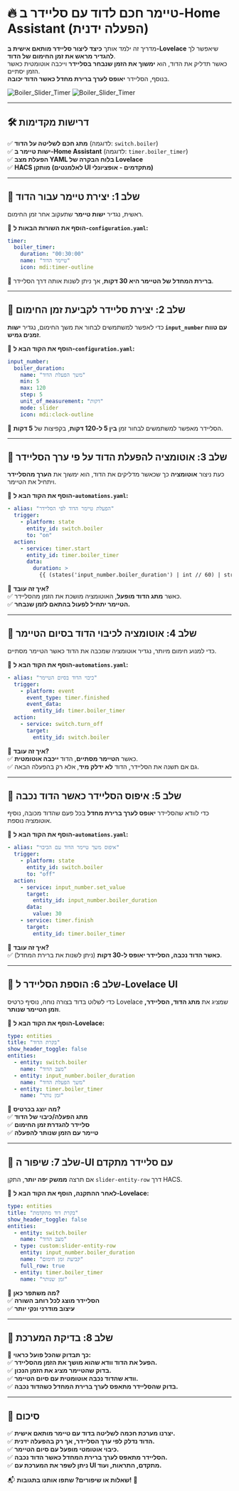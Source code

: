 # 🔥 **טיימר חכם לדוד עם סליידר ב-Home Assistant (הפעלה ידנית)**  

מדריך זה ילמד אותך **כיצד ליצור סליידר מותאם אישית ב-Lovelace** שיאפשר לך **להגדיר מראש את זמן החימום של הדוד**.  
כאשר תדליק את הדוד, הוא **ימשוך את הזמן שנבחר בסליידר** וייכבה אוטומטית כאשר הזמן יסתיים.  
בנוסף, הסליידר **יאופס לערך ברירת מחדל כאשר הדוד יכובה**.

![Boiler_Slider_Timer](images/boiler_control_heb.png) ![Boiler_Slider_Timer](images/boiler_control.png)

---

## 🛠️ **דרישות מקדימות**
✅ **מתג חכם לשליטה על הדוד** (לדוגמה: `switch.boiler`)  
✅ **ישות טיימר ב-Home Assistant** (לדוגמה: `timer.boiler_timer`)  
✅ **הפעלת מצב YAML בלוח הבקרה של Lovelace**  
✅ **HACS מותקן (לאלמנטים UI מתקדמים - אופציונלי)**  

---

## 🔹 **שלב 1: יצירת טיימר עבור הדוד**  
ראשית, נגדיר **ישות טיימר** שתעקוב אחר זמן החימום.

📌 **הוסף את השורות הבאות ל-`configuration.yaml`:**  

```yaml  
timer:  
  boiler_timer:  
    duration: "00:30:00"  
    name: "טיימר הדוד"  
    icon: mdi:timer-outline  
```  

🔹 **ברירת המחדל של הטיימר היא 30 דקות**, אך ניתן לשנות אותה דרך הסליידר.

---

## 🔹 **שלב 2: יצירת סליידר לקביעת זמן החימום**  
כדי לאפשר למשתמשים לבחור את משך החימום, נגדיר **ישות `input_number` עם טווח זמנים גמיש**.

📌 **הוסף את הקוד הבא ל-`configuration.yaml`:**  

```yaml  
input_number:  
  boiler_duration:  
    name: "משך הפעלת הדוד"  
    min: 5  
    max: 120  
    step: 5  
    unit_of_measurement: "דקות"  
    mode: slider  
    icon: mdi:clock-outline  
```  

🔹 הסליידר מאפשר למשתמשים לבחור זמן **בין 5 ל-120 דקות**, בקפיצות של **5 דקות**.

---

## 🔹 **שלב 3: אוטומציה להפעלת הדוד על פי ערך הסליידר**  
כעת ניצור **אוטומציה** כך שכאשר מדליקים את הדוד, הוא ימשוך את **הערך מהסליידר** ויתחיל את הטיימר.

📌 **הוסף את הקוד הבא ל-`automations.yaml`:**  

```yaml  
- alias: "הפעלת טיימר הדוד לפי הסליידר"  
  trigger:  
    - platform: state  
      entity_id: switch.boiler  
      to: "on"  
  action:  
    - service: timer.start  
      entity_id: timer.boiler_timer  
      data:  
        duration: >  
          {{ (states('input_number.boiler_duration') | int // 60) | string | default('00') }}:{{ (states('input_number.boiler_duration') | int % 60) | string | default('00') }}:00  
```  

📌 **איך זה עובד?**  
✅ כאשר **מתג הדוד מופעל**, האוטומציה מושכת את הזמן מהסליידר.  
✅ **הטיימר יתחיל לפעול בהתאם לזמן שנבחר.**  

---

## 🔹 **שלב 4: אוטומציה לכיבוי הדוד בסיום הטיימר**  
כדי למנוע חימום מיותר, נגדיר אוטומציה שמכבה את הדוד כאשר הטיימר מסתיים.

📌 **הוסף את הקוד הבא ל-`automations.yaml`:**  

```yaml  
- alias: "כיבוי הדוד בסיום הטיימר"  
  trigger:  
    - platform: event  
      event_type: timer.finished  
      event_data:  
        entity_id: timer.boiler_timer  
  action:  
    - service: switch.turn_off  
      target:  
        entity_id: switch.boiler  
```  

📌 **איך זה עובד?**  
✅ כאשר **הטיימר מסתיים**, הדוד **ייכבה אוטומטית**.  
✅ גם אם תשנה את הסליידר, הדוד **לא ידלק מיד**, אלא רק בהפעלה הבאה.  

---

## 🔹 **שלב 5: איפוס הסליידר כאשר הדוד נכבה**  
כדי לוודא שהסליידר **יאופס לערך ברירת מחדל** בכל פעם שהדוד מכובה, נוסיף אוטומציה נוספת.

📌 **הוסף את הקוד הבא ל-`automations.yaml`:**  

```yaml  
- alias: "איפוס משך טיימר הדוד עם הכיבוי"  
  trigger:  
    - platform: state  
      entity_id: switch.boiler  
      to: "off"  
  action:  
    - service: input_number.set_value  
      target:  
        entity_id: input_number.boiler_duration  
      data:  
        value: 30  
    - service: timer.finish  
      target:  
        entity_id: timer.boiler_timer  
```  

📌 **איך זה עובד?**  
✅ **כאשר הדוד נכבה, הסליידר יאופס ל-30 דקות** (ניתן לשנות את ברירת המחדל).  

---

## 🔹 **שלב 6: הוספת הסליידר ל-Lovelace UI**  
כדי לשלוט בדוד בצורה נוחה, נוסיף כרטיס Lovelace שמציג את **מתג הדוד, הסליידר, וזמן הטיימר שנותר**.

📌 **הוסף את הקוד הבא ל-Lovelace:**  

```yaml  
type: entities  
title: "בקרת הדוד"  
show_header_toggle: false  
entities:  
  - entity: switch.boiler  
    name: "מצב הדוד"  
  - entity: input_number.boiler_duration  
    name: "משך הפעלת הדוד"  
  - entity: timer.boiler_timer  
    name: "זמן נותר"  
```  

🔹 **מה יוצג בכרטיס?**  
✅ **מתג הפעלה/כיבוי של הדוד**  
✅ **סליידר להגדרת זמן החימום**  
✅ **טיימר עם הזמן שנותר להפעלה**  

---

## 🔹 **שלב 7: שיפור ה-UI עם סליידר מתקדם**  
אם תרצה **ממשק יפה יותר**, התקן `slider-entity-row` דרך HACS.

📌 **לאחר ההתקנה, הוסף את הקוד הבא ל-Lovelace:**  

```yaml  
type: entities  
title: "בקרת דוד מתקדמת"  
show_header_toggle: false  
entities:  
  - entity: switch.boiler  
    name: "מצב הדוד"  
  - type: custom:slider-entity-row  
    entity: input_number.boiler_duration  
    name: "קביעת זמן חימום"  
    full_row: true  
  - entity: timer.boiler_timer  
    name: "זמן שנותר"  
```  

📌 **מה משתפר כאן?**  
✅ **הסליידר מוצג לכל רוחב השורה**  
✅ **עיצוב מודרני ונקי יותר**  

---

## 🔹 **שלב 8: בדיקת המערכת**  
🔹 **כך תבדוק שהכל פועל כראוי:**  
✅ **הפעל את הדוד וודא שהוא מושך את הזמן מהסליידר.**  
✅ **בדוק שהטיימר מציג את הזמן הנכון.**  
✅ **וודא שהדוד נכבה אוטומטית עם סיום הטיימר.**  
✅ **בדוק שהסליידר מתאפס לערך ברירת המחדל כשהדוד נכבה.**  

---

## 🚀 **סיכום**  
✅ **יצרנו מערכת חכמה לשליטה בדוד עם טיימר מותאם אישית.**  
✅ **הדוד נדלק לפי ערך הסליידר, אך רק בהפעלה ידנית.**  
✅ **כיבוי אוטומטי מופעל עם סיום הטיימר.**  
✅ **הסליידר מתאפס לערך ברירת המחדל כאשר הדוד נכבה.**  
✅ **ניתן לשפר את המערכת עם UI מתקדם, התראות, ועוד.**  

📬 **שאלות או שיפורים? שתפו אותנו בתגובות!** 🚀  
